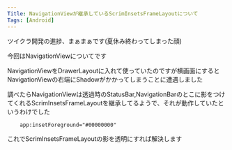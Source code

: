 ```yaml
---
Title: NavigationViewが継承しているScrimInsetsFrameLayoutについて
Tags: [Android]
---
```


ツイクラ開発の進捗、まぁまぁです(夏休み終わってしまった顔)

今回はNavigationViewについてです

NavigationViewをDrawerLayoutに入れて使っていたのですが横画面にするとNavigationViewの右端にShadowがかかってしまうことに遭遇しました

調べたらNavigationViewは透過時のStatusBar,NavigationBarのとこに影をつけてくれるScrimInsetsFrameLayoutを継承してるようで、それが動作していたというわけでした

~~~ xml
    app:insetForeground="#00000000"
~~~

これでScrimInsetsFrameLayoutの影を透明にすれば解決します
